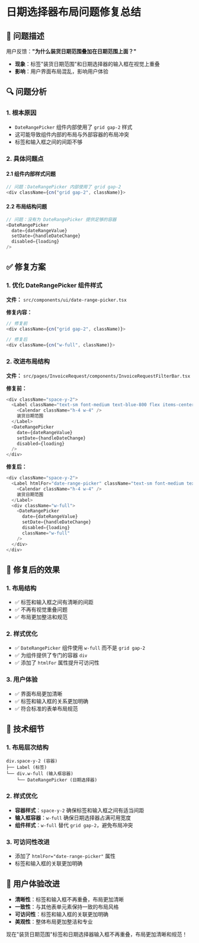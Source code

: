 # 日期选择器布局问题修复总结

## 🐛 **问题描述**

用户反馈：**"为什么装货日期范围叠加在日期范围上面？"**

- **现象**：标签"装货日期范围"和日期选择器的输入框在视觉上重叠
- **影响**：用户界面布局混乱，影响用户体验

## 🔍 **问题分析**

### 1. **根本原因**
- `DateRangePicker` 组件内部使用了 `grid gap-2` 样式
- 这可能导致组件内部的布局与外部容器的布局冲突
- 标签和输入框之间的间距不够

### 2. **具体问题点**

#### 2.1 组件内部样式问题
```typescript
// 问题：DateRangePicker 内部使用了 grid gap-2
<div className={cn("grid gap-2", className)}>
```

#### 2.2 布局结构问题
```typescript
// 问题：没有为 DateRangePicker 提供足够的容器
<DateRangePicker 
  date={dateRangeValue} 
  setDate={handleDateChange} 
  disabled={loading} 
/>
```

## ✅ **修复方案**

### 1. **优化 DateRangePicker 组件样式**

**文件：** `src/components/ui/date-range-picker.tsx`

**修复内容：**
```typescript
// 修复前
<div className={cn("grid gap-2", className)}>

// 修复后
<div className={cn("w-full", className)}>
```

### 2. **改进布局结构**

**文件：** `src/pages/InvoiceRequest/components/InvoiceRequestFilterBar.tsx`

**修复前：**
```typescript
<div className="space-y-2">
  <Label className="text-sm font-medium text-blue-800 flex items-center gap-1">
    <Calendar className="h-4 w-4" />
    装货日期范围
  </Label>
  <DateRangePicker 
    date={dateRangeValue} 
    setDate={handleDateChange} 
    disabled={loading} 
  />
</div>
```

**修复后：**
```typescript
<div className="space-y-2">
  <Label htmlFor="date-range-picker" className="text-sm font-medium text-blue-800 flex items-center gap-1">
    <Calendar className="h-4 w-4" />
    装货日期范围
  </Label>
  <div className="w-full">
    <DateRangePicker 
      date={dateRangeValue} 
      setDate={handleDateChange} 
      disabled={loading}
      className="w-full"
    />
  </div>
</div>
```

## 🎯 **修复后的效果**

### 1. **布局结构**
- ✅ 标签和输入框之间有清晰的间距
- ✅ 不再有视觉重叠问题
- ✅ 布局更加整洁和规范

### 2. **样式优化**
- ✅ `DateRangePicker` 组件使用 `w-full` 而不是 `grid gap-2`
- ✅ 为组件提供了专门的容器 `div`
- ✅ 添加了 `htmlFor` 属性提升可访问性

### 3. **用户体验**
- ✅ 界面布局更加清晰
- ✅ 标签和输入框的关系更加明确
- ✅ 符合标准的表单布局规范

## 🔧 **技术细节**

### 1. **布局层次结构**
```
div.space-y-2 (容器)
├── Label (标签)
└── div.w-full (输入框容器)
    └── DateRangePicker (日期选择器)
```

### 2. **样式优化**
- **容器样式**：`space-y-2` 确保标签和输入框之间有适当间距
- **输入框容器**：`w-full` 确保日期选择器占满可用宽度
- **组件样式**：`w-full` 替代 `grid gap-2`，避免布局冲突

### 3. **可访问性改进**
- 添加了 `htmlFor="date-range-picker"` 属性
- 标签和输入框的关联更加明确

## 🎉 **用户体验改进**

- **清晰性**：标签和输入框不再重叠，布局更加清晰
- **一致性**：与其他表单元素保持一致的布局风格
- **可访问性**：标签和输入框的关联更加明确
- **美观性**：整体布局更加整洁和专业

现在"装货日期范围"标签和日期选择器输入框不再重叠，布局更加清晰和规范！
